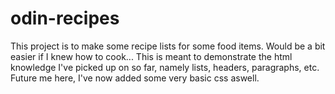 # odin-recipes
This project is to make some recipe lists for some food items. Would be a bit easier if I knew how to cook...
This is meant to demonstrate the html knowledge I've picked up on so far, namely lists, headers, paragraphs, etc.
Future me here, I've now added some very basic css aswell.